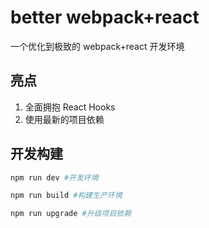# better webpack+react

一个优化到极致的 webpack+react 开发环境

## 亮点

1. 全面拥抱 React Hooks
1. 使用最新的项目依赖

## 开发构建

```bash
npm run dev #开发环境

npm run build #构建生产环境

npm run upgrade #升级项目依赖
```
